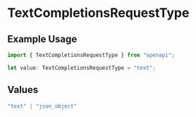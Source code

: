 # TextCompletionsRequestType

## Example Usage

```typescript
import { TextCompletionsRequestType } from "openapi";

let value: TextCompletionsRequestType = "text";
```

## Values

```typescript
"text" | "json_object"
```